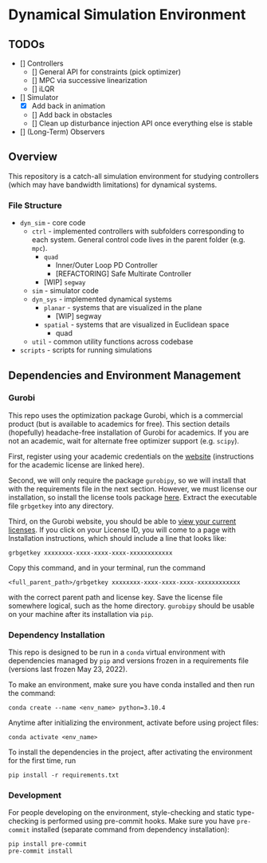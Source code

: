 # Dynamical Simulation Environment

## TODOs
- [] Controllers
	- [] General API for constraints (pick optimizer)
	- [] MPC via successive linearization
	- [] iLQR
- [] Simulator
	- [X] Add back in animation
	- [] Add back in obstacles
	- [] Clean up disturbance injection API once everything else is stable
- [] (Long-Term) Observers

## Overview
This repository is a catch-all simulation environment for studying controllers (which may have bandwidth limitations) for dynamical systems.
### File Structure
* `dyn_sim` - core code
	* `ctrl` - implemented controllers with subfolders corresponding to each system. General control code lives in the parent folder (e.g. `mpc`).
		* `quad`
			* Inner/Outer Loop PD Controller
			* [REFACTORING] Safe Multirate Controller
		* [WIP] `segway`
	* `sim` - simulator code
	* `dyn_sys` - implemented dynamical systems
		* `planar` - systems that are visualized in the plane
			* [WIP] segway
		* `spatial` - systems that are visualized in Euclidean space
			* quad
	* `util` - common utility functions across codebase
* `scripts` - scripts for running simulations

## Dependencies and Environment Management
### Gurobi
This repo uses the optimization package Gurobi, which is a commercial product (but is available to academics for free). This section details (hopefully) headache-free installation of Gurobi for academics. If you are not an academic, wait for alternate free optimizer support (e.g. `scipy`).

First, register using your academic credentials on the [website](https://www.gurobi.com/academia/academic-program-and-licenses/#:~:text=After%20registering%20and%20logging%20in,Follow%20the%20instructions%20in%20README) (instructions for the academic license are linked here).

Second, we will only require the package `gurobipy`, so we will install that with the requirements file in the next section. However, we must license our installation, so install the license tools package [here](https://support.gurobi.com/hc/en-us/articles/360059842732). Extract the executable file `grbgetkey` into any directory.

Third, on the Gurobi website, you should be able to [view your current licenses](https://www.gurobi.com/downloads/licenses/). If you click on your License ID, you will come to a page with Installation instructions, which should include a line that looks like:
```
grbgetkey xxxxxxxx-xxxx-xxxx-xxxx-xxxxxxxxxxxx
```
Copy this command, and in your terminal, run the command
```
<full_parent_path>/grbgetkey xxxxxxxx-xxxx-xxxx-xxxx-xxxxxxxxxxxx
```
with the correct parent path and license key. Save the license file somewhere logical, such as the home directory. `gurobipy` should be usable on your machine after its installation via `pip`.

### Dependency Installation
This repo is designed to be run in a `conda` virtual environment with dependencies managed by `pip` and versions frozen in a requirements file (versions last frozen May 23, 2022).

To make an environment, make sure you have conda installed and then run the command:
```
conda create --name <env_name> python=3.10.4
```
Anytime after initializing the environment, activate before using project files:
```
conda activate <env_name>
```
To install the dependencies in the project, after activating the environment for the first time, run
```
pip install -r requirements.txt
```

### Development
For people developing on the environment, style-checking and static type-checking is performed using pre-commit hooks. Make sure you have `pre-commit` installed (separate command from dependency installation):
```
pip install pre-commit
pre-commit install
```
